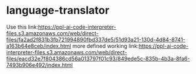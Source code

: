 # language-translator
Use this link:https://ppl-ai-code-interpreter-files.s3.amazonaws.com/web/direct-files/fa2ad2f831b3fb721994890fbd337de5/51d93a21-130d-4d84-8741-a163b64e8ceb/index.html
more defined working link:https://ppl-ai-code-interpreter-files.s3.amazonaws.com/web/direct-files/eacd32e7f804386cd56a013797f01c93/849ede5c-835b-4b3a-8fa6-7493b906e492/index.html
